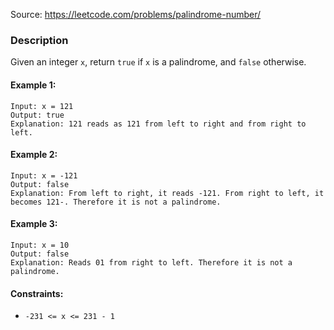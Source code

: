 Source: https://leetcode.com/problems/palindrome-number/

### Description

Given an integer `x`, return `true` if `x` is a palindrome, and `false` otherwise.

#### Example 1:
```
Input: x = 121
Output: true
Explanation: 121 reads as 121 from left to right and from right to left.
```

#### Example 2:
```
Input: x = -121
Output: false
Explanation: From left to right, it reads -121. From right to left, it becomes 121-. Therefore it is not a palindrome.
```

#### Example 3:
```
Input: x = 10
Output: false
Explanation: Reads 01 from right to left. Therefore it is not a palindrome.
```

#### Constraints:

* `-231 <= x <= 231 - 1`